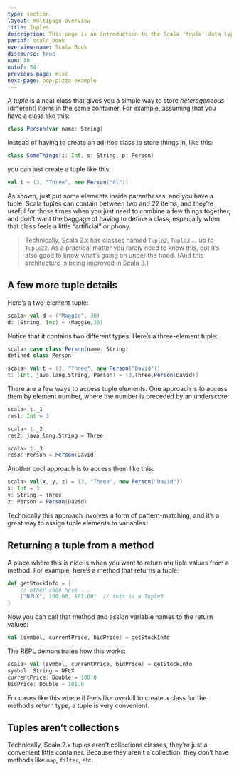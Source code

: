 ```yaml
---
type: section
layout: multipage-overview
title: Tuples
description: This page is an introduction to the Scala 'tuple' data type, showing examples of how to use tuples in your Scala code.
partof: scala_book
overview-name: Scala Book
discourse: true
num: 38
outof: 54
previous-page: misc
next-page: oop-pizza-example
---
```



A *tuple* is a neat class that gives you a simple way to store *heterogeneous* (different) items in the same container. For example, assuming that you have a class like this:

```scala
class Person(var name: String)
```

Instead of having to create an ad-hoc class to store things in, like this:

```scala
class SomeThings(i: Int, s: String, p: Person)
```

you can just create a tuple like this:

```scala
val t = (3, "Three", new Person("Al"))
```

As shown, just put some elements inside parentheses, and you have a tuple. Scala tuples can contain between two and 22 items, and they’re useful for those times when you just need to combine a few things together, and don’t want the baggage of having to define a class, especially when that class feels a little “artificial” or phony.

>Technically, Scala 2.x has classes named `Tuple2`, `Tuple3` ... up to `Tuple22`. As a practical matter you rarely need to know this, but it’s also good to know what’s going on under the hood. (And this architecture is being improved in Scala 3.)



## A few more tuple details

Here’s a two-element tuple:

```scala
scala> val d = ("Maggie", 30)
d: (String, Int) = (Maggie,30)
```

Notice that it contains two different types. Here’s a three-element tuple:

```scala
scala> case class Person(name: String)
defined class Person

scala> val t = (3, "Three", new Person("David"))
t: (Int, java.lang.String, Person) = (3,Three,Person(David))
```

There are a few ways to access tuple elements. One approach is to access them by element number, where the number is preceded by an underscore:

```scala
scala> t._1
res1: Int = 3

scala> t._2
res2: java.lang.String = Three

scala> t._3
res3: Person = Person(David)
```

Another cool approach is to access them like this:

```scala
scala> val(x, y, z) = (3, "Three", new Person("David"))
x: Int = 3
y: String = Three
z: Person = Person(David)
```

Technically this approach involves a form of pattern-matching, and it’s a great way to assign tuple elements to variables.



## Returning a tuple from a method

A place where this is nice is when you want to return multiple values from a method. For example, here’s a method that returns a tuple:

```scala
def getStockInfo = {
    // other code here ...
    ("NFLX", 100.00, 101.00)  // this is a Tuple3
}
```

Now you can call that method and assign variable names to the return values: 

```scala
val (symbol, currentPrice, bidPrice) = getStockInfo
```

The REPL demonstrates how this works:

```scala
scala> val (symbol, currentPrice, bidPrice) = getStockInfo
symbol: String = NFLX
currentPrice: Double = 100.0
bidPrice: Double = 101.0
```

For cases like this where it feels like overkill to create a class for the method’s return type, a tuple is very convenient.



## Tuples aren’t collections

Technically, Scala 2.x tuples aren’t collections classes, they’re just a convenient little container. Because they aren’t a collection, they don’t have methods like `map`, `filter`, etc.






